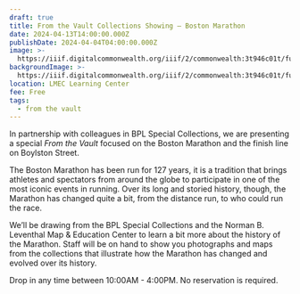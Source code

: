 ```yaml
---
draft: true
title: From the Vault Collections Showing — Boston Marathon
date: 2024-04-13T14:00:00.000Z
publishDate: 2024-04-04T04:00:00.000Z
image: >-
  https://iiif.digitalcommonwealth.org/iiif/2/commonwealth:3t946c01t/full/1200,/0/default.jpg
backgroundImage: >-
  https://iiif.digitalcommonwealth.org/iiif/2/commonwealth:3t946c01t/full/1200,/0/default.jpg
location: LMEC Learning Center
fee: Free
tags:
  - from the vault
---
```


In partnership with colleagues in BPL Special Collections, we are presenting a special *From the Vault* focused on the Boston Marathon and the finish line on Boylston Street.

The Boston Marathon has been run for 127 years, it is a tradition that brings athletes and spectators from around the globe to participate in one of the most iconic events in running. Over its long and storied history, though, the Marathon has changed quite a bit, from the distance run, to who could run the race.

We’ll be drawing from the BPL Special Collections and the Norman B. Leventhal Map & Education Center to learn a bit more about the history of the Marathon. Staff will be on hand to show you photographs and maps from the collections that illustrate how the Marathon has changed and evolved over its history.

Drop in any time between 10:00AM - 4:00PM. No reservation is required.

